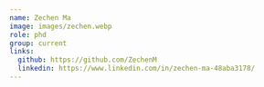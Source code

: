 ```yaml
---
name: Zechen Ma
image: images/zechen.webp
role: phd
group: current
links:
  github: https://github.com/ZechenM
  linkedin: https://www.linkedin.com/in/zechen-ma-48aba3178/
---
```

